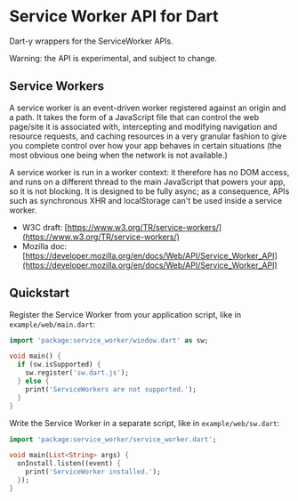 # Service Worker API for Dart

Dart-y wrappers for the ServiceWorker APIs.

Warning: the API is experimental, and subject to change.

## Service Workers

A service worker is an event-driven worker registered against an origin and a path.
It takes the form of a JavaScript file that can control the web page/site it is
associated with, intercepting and modifying navigation and resource requests, and
caching resources in a very granular fashion to give you complete control over how
your app behaves in certain situations (the most obvious one being when the network
is not available.)

A service worker is run in a worker context: it therefore has no DOM access, and
runs on a different thread to the main JavaScript that powers your app, so it is
not blocking. It is designed to be fully async; as a consequence, APIs such as
synchronous XHR and localStorage can't be used inside a service worker.

- W3C draft: [https://www.w3.org/TR/service-workers/](https://www.w3.org/TR/service-workers/)
- Mozilla doc: [https://developer.mozilla.org/en/docs/Web/API/Service_Worker_API](https://developer.mozilla.org/en/docs/Web/API/Service_Worker_API)

## Quickstart

Register the Service Worker from your application script, like in `example/web/main.dart`:

````dart
import 'package:service_worker/window.dart' as sw;

void main() {
  if (sw.isSupported) {
    sw.register('sw.dart.js');
  } else {
    print('ServiceWorkers are not supported.');
  }
}
````

Write the Service Worker in a separate script, like in `example/web/sw.dart`:

````dart
import 'package:service_worker/service_worker.dart';

void main(List<String> args) {
  onInstall.listen((event) {
    print('ServiceWorker installed.');
  });
}
````
